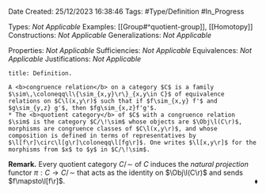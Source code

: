 <div class="topSpace"></div>

Date Created: 25/12/2023 16:38:46
Tags: #Type/Definition #In_Progress

Types: <i>Not Applicable</i>
Examples: [[Group#^quotient-group]], [[Homotopy]]
Constructions: <i>Not Applicable</i>
Generalizations: <i>Not Applicable</i>

Properties: <i>Not Applicable</i>
Sufficiencies: <i>Not Applicable</i>
Equivalences: <i>Not Applicable</i>
Justifications: <i>Not Applicable</i>

``` ad-Definition
title: Definition.

A <b>congruence relation</b> on a category $C$ is a family $\sim\,\coloneqq\l\{\sim_{x,y}\r\}_{x,y\in C}$ of equivalence relations on $C\l(x,y\r)$ such that if $f\sim_{x,y} f'$ and $g\sim_{y,z} g'$, then $fg\sim_{x,z}f'g'$.
* The <b>quotient category</b> of $C$ with a congruence relation $\sim$ is the category $C/\!\sim$ whose objects are $\Obj\l(C\r)$, morphisms are congruence classes of $C\l(x,y\r)$, and whose composition is defined in terms of representatives by $\l[f\r]\circ\l[g\r]\coloneqq\l[fg\r]$. One writes $\l[x,y\r]$ for the morphisms from $x$ to $y$ in $C/\!\sim$.

```

<b>Remark.</b> Every quotient category $C/\!\sim$ of $C$ induces the <i>natural projection</i> functor $\pi:C\to C/\!\sim$ that acts as the identity on $\Obj\l(C\r)$ and sends $f\mapsto\l[f\r]$.<span style="float:right;">$\blacklozenge$</span>
